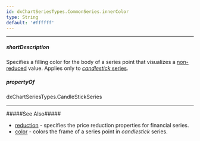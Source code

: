 ```yaml
---
id: dxChartSeriesTypes.CommonSeries.innerColor
type: String
default: '#ffffff'
---
```

---
##### shortDescription
Specifies a filling color for the body of a series point that visualizes a [non-reduced](/api-reference/20%20Data%20Visualization%20Widgets/dxChart/5%20Series%20Types/CommonSeries/reduction '/Documentation/ApiReference/Data_Visualization_Widgets/dxChart/Configuration/commonSeriesSettings/reduction/') value. Applies only to [*candlestick* series](/api-reference/20%20Data%20Visualization%20Widgets/dxChart/5%20Series%20Types/CandleStickSeries '/Documentation/ApiReference/Data_Visualization_Widgets/dxChart/Series_Types/CandleStickSeries/').

##### propertyOf
dxChartSeriesTypes.CandleStickSeries

---
#####See Also#####
- [reduction](/api-reference/20%20Data%20Visualization%20Widgets/dxChart/5%20Series%20Types/CommonSeries/reduction '/Documentation/ApiReference/Data_Visualization_Widgets/dxChart/Series_Types/CandleStickSeries/reduction/') - specifies the price reduction properties for financial series.
- [color](/api-reference/20%20Data%20Visualization%20Widgets/dxChart/5%20Series%20Types/CommonSeries/color.md '/Documentation/ApiReference/Data_Visualization_Widgets/dxChart/Series_Types/CandleStickSeries/#color') - colors the frame of a series point in *candlestick* series.